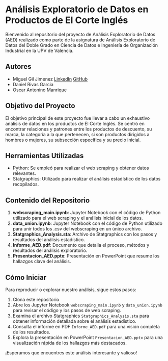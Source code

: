 # Análisis Exploratorio de Datos en Productos de El Corte Inglés

Bienvenido al repositorio del proyecto de Análisis Exploratorio de Datos (AED) realizado como parte de la asignatura de Análisis Exploratorio de Datos del Doble Grado en Ciencia de Datos e Ingeniería de Organización Industrial en la UPV de Valencia.

## Autores
- Miguel Gil Jimenez [LinkedIn](https://www.linkedin.com/in/miguel-gil-jimenez) [GitHub](https://github.com/mgiljimenez) 
- Daniel Rivas Garcia
- Oscar Antonino Manrique

## Objetivo del Proyecto
El objetivo principal de este proyecto fue llevar a cabo un exhaustivo análisis de datos en los productos de El Corte Inglés. Se centró en encontrar relaciones y patrones entre los productos de descuento, su marca, la categoría a la que pertenecen, si son productos dirigidos a hombres o mujeres, su subsección específica y su precio inicial.

## Herramientas Utilizadas
- Python: Se empleó para realizar el web scraping y obtener datos relevantes.
- Statgraphics: Utilizado para realizar el análisis estadístico de los datos recopilados.

## Contenido del Repositorio
1. **webscraping_main.ipynb**: Jupyter Notebook con el código de Python utilizado para el web scraping y el análisis inicial de los datos.
2. **data_union.ipynb**: Jupyter Notebook con el código de Python utilizado para unir todos los .csv del webscraping en un único archivo.
3. **Statgraphics_Analysis.sta**: Archivo de Statgraphics con los pasos y resultados del análisis estadístico.
4. **Informe_AED.pdf**: Documento que detalla el proceso, métodos y resultados del análisis exploratorio.
5. **Presentacion_AED.pptx**: Presentación en PowerPoint que resume los hallazgos clave del análisis.


## Cómo Iniciar
Para reproducir o explorar nuestro análisis, sigue estos pasos:

1. Clona este repositorio
2. Abre los Jupyter Notebook `webscraping_main.ipynb` y  `data_union.ipynb` para revisar el código y los pasos de web scraping.
3. Examina el archivo Statgraphics `Statgraphics_Analysis.sta` para obtener información detallada sobre el análisis estadístico.
4. Consulta el informe en PDF `Informe_AED.pdf` para una visión completa de los resultados.
5. Explora la presentación en PowerPoint `Presentacion_AED.pptx` para una visualización rápida de los hallazgos más destacados.

¡Esperamos que encuentres este análisis interesante y valioso!
